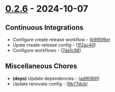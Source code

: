 # [0.2.6](https://github.com/seriaati/akasha-py/compare/v0.2.5..v0.2.6) - 2024-10-07

## Continuous Integrations

- Configure create release workflow - ([b995f6e](https://github.com/seriaati/akasha-py/commit/b995f6e9cda716adfc29a309182822cfbdad652f))
- Upate create-release config - ([1f2ac40](https://github.com/seriaati/akasha-py/commit/1f2ac40c2256351a342cdb0e88dc0dcbc680cb4d))
- Configure workflows - ([7da1c98](https://github.com/seriaati/akasha-py/commit/7da1c98a8ad9f7659af1e9752af9430e49719a28))

## Miscellaneous Chores

- **(deps)** Update dependencies - ([ad9096f](https://github.com/seriaati/akasha-py/commit/ad9096f55fe2f47e50eff9735fc1184abdb58dc3))
- Update renovate config - ([9b77dcb](https://github.com/seriaati/akasha-py/commit/9b77dcb04553f59b0590fd829eb119af7e6e5139))

